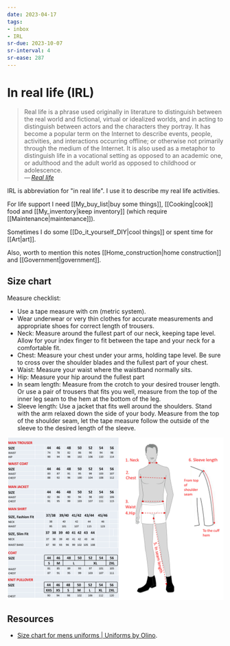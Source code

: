 ```yaml
---
date: 2023-04-17
tags:
- inbox
- IRL
sr-due: 2023-10-07
sr-interval: 4
sr-ease: 287
---
```


# In real life (IRL)

> Real life is a phrase used originally in literature to distinguish between the
> real world and fictional, virtual or idealized worlds, and in acting to
> distinguish between actors and the characters they portray. It has become a
> popular term on the Internet to describe events, people, activities, and
> interactions occurring offline; or otherwise not primarily through the medium
> of the Internet. It is also used as a metaphor to distinguish life in a
> vocational setting as opposed to an academic one, or adulthood and the adult
> world as opposed to childhood or adolescence.\
> — <cite>[Real life](https://en.wikipedia.org/wiki/Real_life#related_terminology)</cite>

IRL is abbreviation for "in real life". I use it to describe my real life
activities.

For life support I need [[My_buy_list|buy some things]], [[Cooking|cook]] food
and [[My_inventory|keep inventory]] (which require [[Maintenance|maintenance]]).

Sometimes I do some [[Do_it_yourself_DIY|cool things]] or spent time for
[[Art|art]].

Also, worth to mention this notes [[Home_construction|home construction]] and
[[Government|government]].

## Size chart

Measure checklist:

- Use a tape measure with cm (metric system).
- Wear underwear or very thin clothes for accurate measurements and appropriate
shoes for correct length of trousers.
- Neck: Measure around the fullest part of our neck, keeping tape level. Allow
for your index finger to fit between the tape and your neck for a comfortable
fit.
- Chest: Measure your chest under your arms, holding tape level. Be sure to
cross over the shoulder blades and the fullest part of your chest.
- Waist: Measure your waist where the waistband normally sits.
- Hip: Measure your hip around the fullest part
- In seam length: Measure from the crotch to your desired trouser length. Or use
a pair of trousers that fits you well, measure from the top of the inner leg
seam to the hem at the bottom of the leg.
- Sleeve length: Use a jacket that fits well around the shoulders. Stand with
the arm relaxed down the side of your body. Measure from the top of the shoulder
seam, let the tape measure follow the outside of the sleeve to the desired
length of the sleeve.

![Size chart for men uniforms](./img/Body-measurement-cm-to-size-male-drawing.jpg)

## Resources

- [Size chart for mens uniforms | Uniforms by Olino](https://webshop.olinouniforms.com/en-us/size-chart-men).
